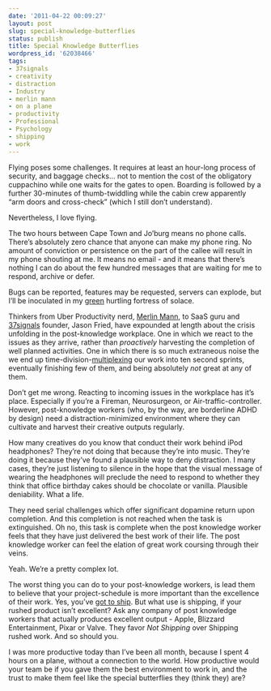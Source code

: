 ```yaml
---
date: '2011-04-22 00:09:27'
layout: post
slug: special-knowledge-butterflies
status: publish
title: Special Knowledge Butterflies
wordpress_id: '62038466'
tags:
- 37signals
- creativity
- distraction
- Industry
- merlin mann
- on a plane
- productivity
- Professional
- Psychology
- shipping
- work
---
```


Flying poses some challenges. It requires at least an hour-long process of security, and baggage checks… not to mention the cost of the obligatory cuppachino while one waits for the gates to open. Boarding is followed by a further 30-minutes of thumb-twiddling while the cabin crew apparently “arm doors and cross-check” (which I still don’t understand).

Nevertheless, I love flying.

The two hours between Cape Town and Jo’burg means no phone calls. There’s absolutely zero chance that anyone can make my phone ring. No amount of conviction or persistence on the part of the callee will result in my phone shouting at me. It means no email - and it means that there’s nothing I can do about the few hundred messages that are waiting for me to respond, archive or defer.

Bugs can be reported, features may be requested, servers can explode, but I’ll be inoculated in my [green](http://www.kulula.com) hurtling fortress of solace.

Thinkers from Uber Productivity nerd, [Merlin Mann](http://www.merlinmann.com), to SaaS guru and [37signals](http://37signals.com/) founder, Jason Fried, have expounded at length about the crisis unfolding in the post-knowledge workplace. One in which we react to the issues as they arrive, rather than _proactively_ harvesting the completion of well planned activities. One in which there is so much extraneous noise the we end up time-division-[multiplexing](http://en.wikipedia.org/wiki/Time_division_multiplexing ) our work into ten second sprints, eventually finishing few of them, and being absolutely _not_ great at any of them.

Don’t get me wrong. Reacting to incoming issues in the workplace has it’s place. Especially if you’re a Fireman, Neurosurgeon, or Air-traffic-controller. However, post-knowledge workers (who, by the way, are borderline ADHD by design) need a distraction-minimized environment where they can cultivate and harvest their creative outputs regularly.

How many creatives do you know that conduct their work behind iPod headphones? They’re not doing that because they’re into music. They’re doing it because they’ve found a plausible way to deny distraction. I many cases, they’re just listening to silence in the hope that the visual message of wearing the headphones will preclude the need to respond to whether they think that office birthday cakes should be chocolate or vanilla. Plausible deniability. What a life.

They need serial challenges which offer significant dopamine return upon completion. And this completion is not reached when the task is extinguished. Oh no, this task is complete when the post knowledge worker feels that they have just delivered the best work of their life. The post knowledge worker can feel the elation of great work coursing through their veins.

Yeah. We’re a pretty complex lot.

The worst thing you can do to your post-knowledge workers, is lead them to believe that your project-schedule is more important than the excellence of their work. Yes, you’ve [got to ship](http://5by5.tv/b2w/1). But what use is shipping, if your rushed product isn’t excellent?
Ask any company of post knowledge workers that actually produces excellent output - Apple, Blizzard Entertainment, Pixar or Valve. They favor _Not Shipping_ over Shipping rushed work. And so should you.

I was more productive today than I’ve been all month, because I spent 4 hours on a plane, without a connection to the world. How productive would your team be if you gave them the best environment to work in, and the trust to make them feel like the special butterflies they (think they) are?
